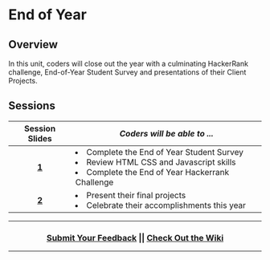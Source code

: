 # End of Year

## Overview
In this unit, coders will close out the year with a culminating HackerRank challenge, End-of-Year Student Survey and presentations of their Client Projects.

## Sessions 
|Session Slides|*Coders will be able to ...*|
|:-------:|-------|
|[**1**](https://drive.google.com/open?id=1BgREMx7DWZb8LqLD4VlZKwf4eOwuoa4CbKIYvhWVXOM)| <li>Complete the End of Year Student Survey</li> <li>Review HTML CSS and Javascript skills</li> <li>Complete the End of Year Hackerrank Challenge</li> |
|[**2**](https://docs.google.com/presentation/d/1dO9mivNxhQVm1m48VVHXsCR5z7zTqnlp73E2E_LePzQ/edit#slide=id.g3946682e26_0_0)| <li> Present their final projects</li> <li> Celebrate their accomplishments this year </li>|

----
<h3 align="center"><a href="https://docs.google.com/forms/d/e/1FAIpQLSeLpI-m6UKvIxk97F8R1iidFRaYXJ3dfcUuIjx2Pz0WMfO1SA/viewform">Submit Your Feedback</a> || <a href="https://github.com/ScriptEdcurriculum/curriculum18-19/wiki">Check Out the Wiki</a> </h3>

----

